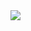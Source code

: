 <a href="https://github.com/devxb/gitanimals">
  <img src="https://render.gitanimals.org/farms/rudtjr1106"/>
</a>
